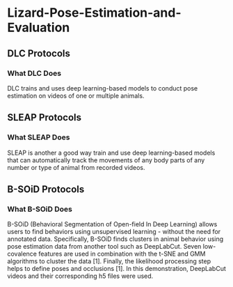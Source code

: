 # Lizard-Pose-Estimation-and-Evaluation

## DLC Protocols

### What DLC Does

DLC trains and uses deep learning-based models to conduct pose estimation on videos of one or multiple animals.

## SLEAP Protocols

### What SLEAP Does

SLEAP is another a good way train and use deep learning-based models that can automatically track the movements of any body parts of any number or type of animal from recorded videos.  

## B-SOiD Protocols

### What B-SOiD Does

B-SOiD (Behavioral Segmentation of Open-field In Deep Learning) allows users to find behaviors using unsupervised learning - without the need for annotated data. Specifically, B-SOiD finds clusters in animal behavior using pose estimation data from another tool such as DeepLabCut. Seven low-covalence features are used in combination with the t-SNE and GMM algorithms to cluster the data [1]. Finally, the likelihood processing step helps to define poses and occlusions [1]. In this demonstration, DeepLabCut videos and their corresponding h5 files were used. 
